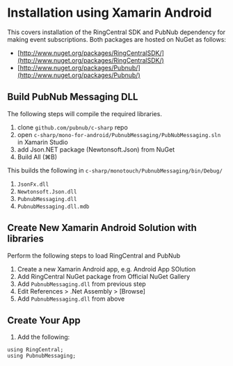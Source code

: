 # Installation using Xamarin Android

This covers installation of the RingCentral SDK and PubNub dependency for making event subscriptions. Both packages are hosted on NuGet as follows:

* [http://www.nuget.org/packages/RingCentralSDK/](http://www.nuget.org/packages/RingCentralSDK/)
* [http://www.nuget.org/packages/Pubnub/](http://www.nuget.org/packages/Pubnub/)

## Build PubNub Messaging DLL

The following steps will compile the required libraries.

1. clone `github.com/pubnub/c-sharp` repo
1. open `c-sharp/mono-for-android/PubnubMessaging/PubNubMessaging.sln` in Xamarin Studio
1. add Json.NET package (Newtonsoft.Json) from NuGet
1. Build All (&#8984;B)

This builds the following in `c-sharp/monotouch/PubnubMessaging/bin/Debug/`

1. `JsonFx.dll`
1. `Newtonsoft.Json.dll`
1. `PubnubMessaging.dll`
1. `PubnubMessaging.dll.mdb`

## Create New Xamarin Android Solution with libraries

Perform the following steps to load RingCentral and PubNub

1. Create a new Xamarin Android app, e.g. Android App SOlution
1. Add RingCentral NuGet package from Official NuGet Gallery
1. Add `PubnubMessaging.dll` from previous step
  1. Edit References &gt; .Net Assembly &gt; [Browse]
  1. Add `PubnubMessaging.dll` from above

## Create Your App

1. Add the following:

```
using RingCentral;
using PubnubMessaging;
```